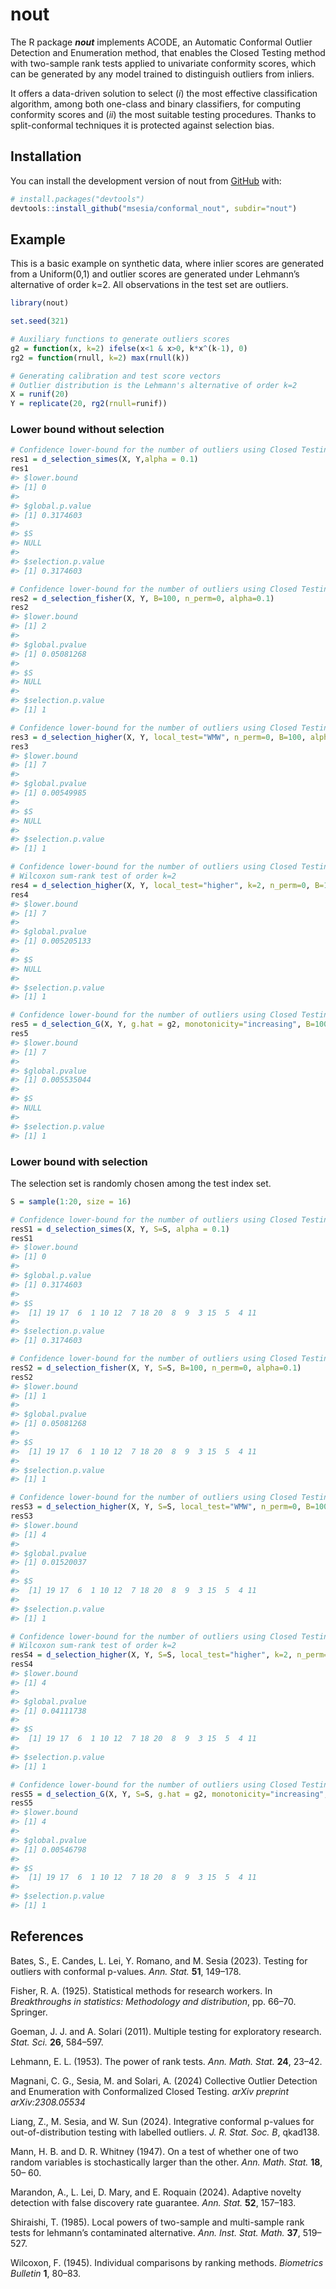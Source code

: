 
<!-- README.md is generated from README.Rmd. Please edit that file -->

# nout

<!-- badges: start -->
<!-- badges: end -->

The R package ***nout*** implements ACODE, an Automatic Conformal
Outlier Detection and Enumeration method, that enables the Closed
Testing method with two-sample rank tests applied to univariate
conformity scores, which can be generated by any model trained to
distinguish outliers from inliers.

It offers a data-driven solution to select (*i*) the most effective
classification algorithm, among both one-class and binary classifiers,
for computing conformity scores and (*ii*) the most suitable testing
procedures. Thanks to split-conformal techniques it is protected against
selection bias.

## Installation

You can install the development version of nout from
[GitHub](https://github.com/) with:

``` r
# install.packages("devtools")
devtools::install_github("msesia/conformal_nout", subdir="nout")
```

## Example

This is a basic example on synthetic data, where inlier scores are
generated from a Uniform(0,1) and outlier scores are generated under
Lehmann’s alternative of order k=2. All observations in the test set are
outliers.

``` r
library(nout)

set.seed(321)

# Auxiliary functions to generate outliers scores
g2 = function(x, k=2) ifelse(x<1 & x>0, k*x^(k-1), 0)
rg2 = function(rnull, k=2) max(rnull(k))

# Generating calibration and test score vectors
# Outlier distribution is the Lehmann's alternative of order k=2
X = runif(20)
Y = replicate(20, rg2(rnull=runif))
```

### Lower bound without selection

``` r
# Confidence lower-bound for the number of outliers using Closed Testing with local Simes test
res1 = d_selection_simes(X, Y,alpha = 0.1)
res1
#> $lower.bound
#> [1] 0
#> 
#> $global.p.value
#> [1] 0.3174603
#> 
#> $S
#> NULL
#> 
#> $selection.p.value
#> [1] 0.3174603

# Confidence lower-bound for the number of outliers using Closed Testing with local Fisher's method
res2 = d_selection_fisher(X, Y, B=100, n_perm=0, alpha=0.1)
res2
#> $lower.bound
#> [1] 2
#> 
#> $global.pvalue
#> [1] 0.05081268
#> 
#> $S
#> NULL
#> 
#> $selection.p.value
#> [1] 1

# Confidence lower-bound for the number of outliers using Closed Testing with local Wilcoxon sum-rank test 
res3 = d_selection_higher(X, Y, local_test="WMW", n_perm=0, B=100, alpha=0.1)
res3
#> $lower.bound
#> [1] 7
#> 
#> $global.pvalue
#> [1] 0.00549985
#> 
#> $S
#> NULL
#> 
#> $selection.p.value
#> [1] 1

# Confidence lower-bound for the number of outliers using Closed Testing with local higher order
# Wilcoxon sum-rank test of order k=2
res4 = d_selection_higher(X, Y, local_test="higher", k=2, n_perm=0, B=100, alpha=0.1)
res4
#> $lower.bound
#> [1] 7
#> 
#> $global.pvalue
#> [1] 0.005205133
#> 
#> $S
#> NULL
#> 
#> $selection.p.value
#> [1] 1

# Confidence lower-bound for the number of outliers using Closed Testing with local oracle Shiraishi test
res5 = d_selection_G(X, Y, g.hat = g2, monotonicity="increasing", B=100, alpha=0.1)
res5
#> $lower.bound
#> [1] 7
#> 
#> $global.pvalue
#> [1] 0.005535044
#> 
#> $S
#> NULL
#> 
#> $selection.p.value
#> [1] 1
```

### Lower bound with selection

The selection set is randomly chosen among the test index set.

``` r
S = sample(1:20, size = 16)

# Confidence lower-bound for the number of outliers using Closed Testing with local Simes test
resS1 = d_selection_simes(X, Y, S=S, alpha = 0.1)
resS1
#> $lower.bound
#> [1] 0
#> 
#> $global.p.value
#> [1] 0.3174603
#> 
#> $S
#>  [1] 19 17  6  1 10 12  7 18 20  8  9  3 15  5  4 11
#> 
#> $selection.p.value
#> [1] 0.3174603

# Confidence lower-bound for the number of outliers using Closed Testing with local Fisher's method
resS2 = d_selection_fisher(X, Y, S=S, B=100, n_perm=0, alpha=0.1)
resS2
#> $lower.bound
#> [1] 1
#> 
#> $global.pvalue
#> [1] 0.05081268
#> 
#> $S
#>  [1] 19 17  6  1 10 12  7 18 20  8  9  3 15  5  4 11
#> 
#> $selection.p.value
#> [1] 1

# Confidence lower-bound for the number of outliers using Closed Testing with local Wilcoxon sum-rank test 
resS3 = d_selection_higher(X, Y, S=S, local_test="WMW", n_perm=0, B=100, alpha=0.1)
resS3
#> $lower.bound
#> [1] 4
#> 
#> $global.pvalue
#> [1] 0.01520037
#> 
#> $S
#>  [1] 19 17  6  1 10 12  7 18 20  8  9  3 15  5  4 11
#> 
#> $selection.p.value
#> [1] 1

# Confidence lower-bound for the number of outliers using Closed Testing with local higher order
# Wilcoxon sum-rank test of order k=2
resS4 = d_selection_higher(X, Y, S=S, local_test="higher", k=2, n_perm=0, B=100, alpha=0.1)
resS4
#> $lower.bound
#> [1] 4
#> 
#> $global.pvalue
#> [1] 0.04111738
#> 
#> $S
#>  [1] 19 17  6  1 10 12  7 18 20  8  9  3 15  5  4 11
#> 
#> $selection.p.value
#> [1] 1

# Confidence lower-bound for the number of outliers using Closed Testing with local oracle Shiraishi test
resS5 = d_selection_G(X, Y, S=S, g.hat = g2, monotonicity="increasing", B=100, alpha=0.1)
resS5
#> $lower.bound
#> [1] 4
#> 
#> $global.pvalue
#> [1] 0.00546798
#> 
#> $S
#>  [1] 19 17  6  1 10 12  7 18 20  8  9  3 15  5  4 11
#> 
#> $selection.p.value
#> [1] 1
```

## References

Bates, S., E. Candes, L. Lei, Y. Romano, and M. Sesia (2023). Testing
for outliers with conformal p-values. *Ann. Stat.* **51**, 149–178.

Fisher, R. A. (1925). Statistical methods for research workers. In
*Breakthroughs in statistics: Methodology and distribution*, pp. 66–70.
Springer.

Goeman, J. J. and A. Solari (2011). Multiple testing for exploratory
research. *Stat. Sci.* **26**, 584–597.

Lehmann, E. L. (1953). The power of rank tests. *Ann. Math. Stat.*
**24**, 23–42.

Magnani, C. G., Sesia, M. and Solari, A. (2024) Collective Outlier
Detection and Enumeration with Conformalized Closed Testing. *arXiv
preprint arXiv:2308.05534*

Liang, Z., M. Sesia, and W. Sun (2024). Integrative conformal p-values
for out-of-distribution testing with labelled outliers. *J. R. Stat.
Soc. B*, qkad138.

Mann, H. B. and D. R. Whitney (1947). On a test of whether one of two
random variables is stochastically larger than the other. *Ann. Math.
Stat.* **18**, 50– 60.

Marandon, A., L. Lei, D. Mary, and E. Roquain (2024). Adaptive novelty
detection with false discovery rate guarantee. *Ann. Stat.* **52**,
157–183.

Shiraishi, T. (1985). Local powers of two-sample and multi-sample rank
tests for lehmann’s contaminated alternative. *Ann. Inst. Stat. Math.*
**37**, 519–527.

Wilcoxon, F. (1945). Individual comparisons by ranking methods.
*Biometrics Bulletin* **1**, 80–83.

<!--You'll still need to render `README.Rmd` regularly, to keep `README.md` up-to-date. `devtools::build_readme()` is handy for this. You could also use GitHub Actions to re-render `README.Rmd` every time you push. An example workflow can be found here: <https://github.com/r-lib/actions/tree/v1/examples>. -->
<!-- You can also embed plots, for example: -->
<!-- ```{r pressure, echo = FALSE} -->
<!-- plot(pressure) -->
<!-- ``` -->
<!-- In that case, don't forget to commit and push the resulting figure files, so they display on GitHub and CRAN. -->
